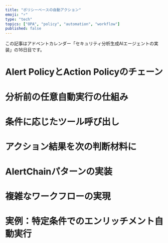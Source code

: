 ```yaml
---
title: "ポリシーベースの自動アクション"
emoji: "⚡"
type: "tech"
topics: ["OPA", "policy", "automation", "workflow"]
published: false
---
```


この記事はアドベントカレンダー「セキュリティ分析生成AIエージェントの実装」の16日目です。

# Alert PolicyとAction Policyのチェーン

# 分析前の任意自動実行の仕組み

# 条件に応じたツール呼び出し

# アクション結果を次の判断材料に

# AlertChainパターンの実装

# 複雑なワークフローの実現

# 実例：特定条件でのエンリッチメント自動実行
